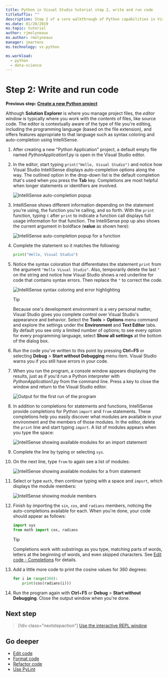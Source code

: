 ```yaml
---
title: Python in Visual Studio tutorial step 2, write and run code
titleSuffix: ""
description: Step 2 of a core walkthrough of Python capabilities in Visual Studio, including editing code and running a project.
ms.date: 01/28/2019
ms.topic: tutorial
author: rjmolyneaux
ms.author: rmolyneaux
manager: jmartens
ms.technology: vs-python

ms.workload:
  - python
  - data-science
---
```


# Step 2: Write and run code

**Previous step: [Create a new Python project](tutorial-working-with-python-in-visual-studio-step-01-create-project.md)**

Although **Solution Explorer** is where you manage project files, the *editor* window is typically where you work with the *contents* of files, like source code. The editor is contextually aware of the type of file you're editing, including the programming language (based on the file extension), and offers features appropriate to that language such as syntax coloring and auto-completion using IntelliSense.

1. After creating a new "Python Application" project, a default empty file named *PythonApplication1.py* is open in the Visual Studio editor.

1. In the editor, start typing `print("Hello, Visual Studio")` and notice how Visual Studio IntelliSense displays auto-completion options along the way. The outlined option in the drop-down list is the default completion that's used when you press the **Tab** key. Completions are most helpful when longer statements or identifiers are involved.

    ![IntelliSense auto-completion popup](media/vs-getting-started-python-04-IntelliSense1b.png)

1. IntelliSense shows different information depending on the statement you're using, the function you're calling, and so forth. With the `print` function, typing `(` after `print` to indicate a function call displays full usage information for that function. The IntelliSense pop up also shows the current argument in boldface (**value** as shown here):

    ![IntelliSense auto-completion popup for a function](media/vs-getting-started-python-05-IntelliSense2b.png)

1. Complete the statement so it matches the following:

    ```python
    print("Hello, Visual Studio")
    ```

1. Notice the syntax coloration that differentiates the statement `print` from the argument `"Hello Visual Studio"`. Also, temporarily delete the last `"` on the string and notice how Visual Studio shows a red underline for code that contains syntax errors. Then replace the `"` to correct the code.

    ![IntelliSense syntax coloring and error highlighting](media/vs-getting-started-python-06-IntelliSense3b.png)

    > [!Tip]
    > Because one's development environment is a very personal matter, Visual Studio gives you complete control over Visual Studio's appearance and behavior. Select the **Tools** > **Options** menu command and explore the settings under the **Environment** and **Text Editor** tabs. By default you see only a limited number of options; to see every option for every programming language, select **Show all settings** at the bottom of the dialog box.

1. Run the code you've written to this point by pressing **Ctrl**+**F5** or selecting **Debug** > **Start without Debugging** menu item. Visual Studio warns you if you still have errors in your code.

1. When you run the program, a console window appears displaying the results, just as if you'd run a Python interpreter with *PythonApplication1.py* from the command line. Press a key to close the window and return to the Visual Studio editor.

    ![Output for the first run of the program](media/vs-getting-started-python-07-output.png)

1. In addition to completions for statements and functions, IntelliSense provide completions for Python `import` and `from` statements. These completions help you easily discover what modules are available in your environment and the members of those modules. In the editor, delete the `print` line and start typing `import`. A list of modules appears when you type the space:

    ![IntellSense showing available modules for an import statement](media/vs-getting-started-python-08-import1.png)

1. Complete the line by typing or selecting `sys`.

1. On the next line, type `from` to again see a list of modules:

    ![IntellSense showing available modules for a from statement](media/vs-getting-started-python-09-import2.png)

1. Select or type `math`, then continue typing with a space and `import`, which displays the module members:

    ![IntellSense showing module members](media/vs-getting-started-python-10-import3.png)

1. Finish by importing the `sin`, `cos`, and `radians` members, noticing the auto-completions available for each. When you're done, your code should appear as follows:

    ```python
    import sys
    from math import cos, radians
    ```

    > [!Tip]
    > Completions work with substrings as you type, matching parts of words, letters at the beginning of words, and even skipped characters. See [Edit code - Completions](editing-python-code-in-visual-studio.md#completions) for details.

1. Add a little more code to print the cosine values for 360 degrees:

    ```python
    for i in range(360):
        print(cos(radians(i)))
    ```

1. Run the program again with **Ctrl**+**F5** or **Debug** > **Start without Debugging**. Close the output window when you're done.

## Next step

> [!div class="nextstepaction"]
> [Use the interactive REPL window](tutorial-working-with-python-in-visual-studio-step-03-interactive-repl.md)

## Go deeper

- [Edit code](editing-python-code-in-visual-studio.md)
- [Format code](formatting-python-code.md)
- [Refactor code](refactoring-python-code.md)
- [Use PyLint](linting-python-code.md)
